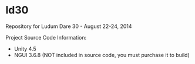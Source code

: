 ld30  
====  

Repository for Ludum Dare 30 - August 22-24, 2014  

Project Source Code Information:  
+ Unity 4.5  
+ NGUI 3.6.8 (NOT included in source code, you must purchase it to build)  
